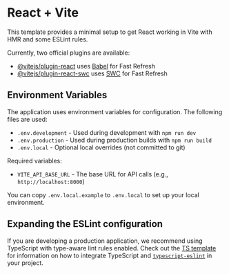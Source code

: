 # React + Vite

This template provides a minimal setup to get React working in Vite with HMR and some ESLint rules.

Currently, two official plugins are available:

- [@vitejs/plugin-react](https://github.com/vitejs/vite-plugin-react/blob/main/packages/plugin-react) uses [Babel](https://babeljs.io/) for Fast Refresh
- [@vitejs/plugin-react-swc](https://github.com/vitejs/vite-plugin-react/blob/main/packages/plugin-react-swc) uses [SWC](https://swc.rs/) for Fast Refresh

## Environment Variables

The application uses environment variables for configuration. The following files are used:

- `.env.development` - Used during development with `npm run dev`
- `.env.production` - Used during production builds with `npm run build`
- `.env.local` - Optional local overrides (not committed to git)

Required variables:

- `VITE_API_BASE_URL` - The base URL for API calls (e.g., `http://localhost:8000`)

You can copy `.env.local.example` to `.env.local` to set up your local environment.

## Expanding the ESLint configuration

If you are developing a production application, we recommend using TypeScript with type-aware lint rules enabled. Check out the [TS template](https://github.com/vitejs/vite/tree/main/packages/create-vite/template-react-ts) for information on how to integrate TypeScript and [`typescript-eslint`](https://typescript-eslint.io) in your project.
